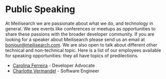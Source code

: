 # Public Speaking

At Meilisearch we are passionate about what we do, and technology in general. We see events like conferences or meetups as opportunities to share these passions with the broader developer community. If you are looking for a speaker about Meilisearch please send us an email at bonjour@meilisearch.com. We are also open to talk about different other technical and non-technical topic. Here is a list of our employees available for speaking opportunities: they all have topics of predilections.

- [Carolina Ferreira](carolina.md) - Developer Advocate
- [Charlotte Vermandel](charlotte.md) - Software Engineer
